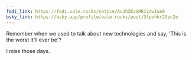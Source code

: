 ```yaml
---
fedi_link: https://fedi.vale.rocks/notice/AuJhZEzGMRIzdwIue0
bsky_link: https://bsky.app/profile/vale.rocks/post/3lpohkr23pc2o
---
```


Remember when we used to talk about new technologies and say, 'This is the worst it'll ever be'?

I miss those days.
